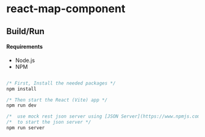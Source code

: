 # react-map-component

## Build/Run

#### Requirements

- Node.js
- NPM

```javascript

/* First, Install the needed packages */
npm install

/* Then start the React (Vite) app */
npm run dev

/*  use mock rest json server using [JSON Server](https://www.npmjs.com/package/json-server) */
/*  to start the json server */
npm run server

```

